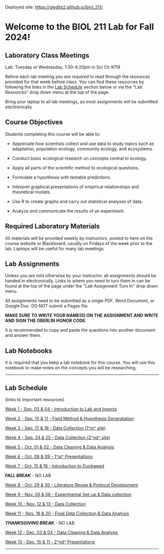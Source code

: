 Deployed site: https://gledits2.github.io/biol_211/


# Welcome to the BIOL 211 Lab for Fall 2024!

## Laboratory Class Meetings

Lab: Tuesday or Wednesday, 1:30-4:20pm in Sci Ctr K119

Before each lab meeting *you are required* to read through the resources provided for that week before class. You can find these resources by following the links in the [Lab Schedule](#lab-schedule) section below or via the "Lab Resources" drop down menu at the top of the page.

Bring your laptop to all lab meetings, as most assignments will be submitted electronically

## Course Objectives

Students completing this course will be able to:

* Appreciate how scientists collect and use data to study topics such as adaptation, population ecology, community ecology, and ecosystems.

* Conduct basic ecological research on concepts central to ecology.

* Apply all parts of the scientific method to ecological questions.

* Formulate a hypothesis with testable predictions.

* Interpret graphical presentations of empirical relationships and theoretical models.

* Use R to create graphs and carry out statistical analyses of data.

* Analyze and communicate the results of an experiment.

## Required Laboratory Materials

All materials will be provided weekly by instructors, posted to here on the course website or Blackboard, usually on Fridays of the week prior to the lab. Laptops will be useful for many lab meetings

## Lab Assignments

Unless you are told otherwise by your instructor, all assignments should be handed in electronically. Links to where you need to turn them in can be found at the top of the page under the "Lab Assignment Turn In" drop down menu.

All assignments need to be submitted as a single PDF, Word Document, or Google Doc. DO NOT submit a Pages file. 

**MAKE SURE TO WRITE YOUR NAME(S) ON THE ASSIGNMENT AND WRITE AND SIGN THE OBERLIN HONOR CODE**.

It is recommended to copy and paste the questions into another document and answer them.

## Lab Notebooks

It is required that you keep a lab notebook for this course. You will use this notebook to make notes on the concepts you will be researching, 

***

## Lab Schedule

(links to important resources)

[Week 1 - Sep. 03 & 04 - Introduction to Lab and Insects](articles/01_biol_211_lab_intro.html)

[Week 2 - Sep. 10 & 11 - Field Method & Hypothesis Generatation](404.html)

[Week 3 - Sep. 17 & 18 - Data Collection (1^st^ site)](404.html)

[Week 4 - Sep. 24 & 25 - Data Collection (2^nd^ site)](404.html)

[Week 5 - Oct. 01 & 02 - Data Cleaning & Data Analysis](404.html)

[Week 6 - Oct. 08 & 09 - 1^st^ Presentations](404.html)

[Week 7 - Oct. 15 & 16 - Introduction to Duckweed](404.html) 

**_FALL BREAK_** - NO LAB

[Week 8 - Oct. 29 & 30 - Literature Revew & Protocol Development](404.html)

[Week 9 - Nov. 05 & 06 - Experimental Set-up & Data collection](404.html)

[Week 10 - Nov. 12 & 13 - Data Collection](404.html)

[Week 11 - Nov. 19 & 20 - Final Data Collection & Data Analysis](404.html)

**_THANKSGIVING BREAK_** - NO LAB

[Week 12 - Dec. 03 & 04 - Data Cleaning & Data Analysis](404.html)

[Week 13 - Dec. 10 & 11 - 2^nd^ Presentations](404.html)

***

